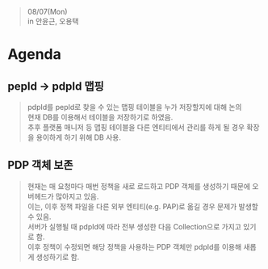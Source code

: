 > 08/07(Mon)  
in 안윤근, 오용택

# Agenda

## pepId -> pdpId 맵핑
> pdpId를 pepId로 찾을 수 있는 맵핑 테이블을 누가 저장할지에 대해 논의  
현재 DB를 이용해서 테이블을 저장하기로 하였음.  
추후 플랫폼 매니저 등 맵핑 테이블을 다른 엔티티에서 관리를 하게 될 경우 확장을 용이하게 하기 위해 DB 사용.

## PDP 객체 보존
> 현재는 매 요청마다 매번 정책을 새로 로드하고 PDP 객체를 생성하기 때문에 오버헤드가 많아지고 있음.  
이는, 이후 정책 파일을 다른 외부 엔티티(e.g. PAP)로 옮길 경우 문제가 발생할 수 있음.  
서버가 실행될 때 pdpId에 따라 전부 생성한 다음 Collection으로 가지고 있기로 함.  
이후 정책이 수정되면 해당 정책을 사용하는 PDP 객체만 pdpId를 이용해 새롭게 생성하기로 함.
